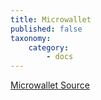```yaml
---
title: Microwallet
published: false
taxonomy:
    category:
        - docs
---
```


[Microwallet Source](https://github.com/anrodon/nem-microwallet/releases)